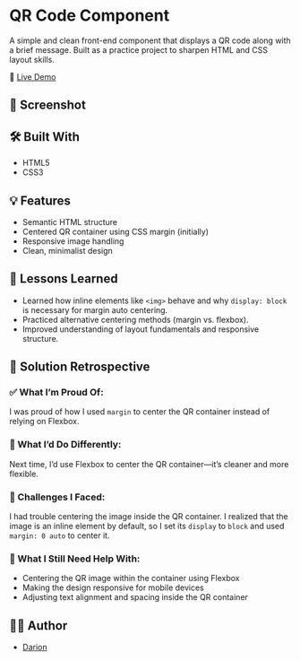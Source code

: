 # QR Code Component

A simple and clean front-end component that displays a QR code along with a brief message. Built as a practice project to sharpen HTML and CSS layout skills.

🔗 [Live Demo](https://darionmc56.github.io/QR-Code-Component/)

## 📸 Screenshot



## 🛠️ Built With

- HTML5
- CSS3

## 💡 Features

- Semantic HTML structure
- Centered QR container using CSS margin (initially)
- Responsive image handling
- Clean, minimalist design

## 📌 Lessons Learned

- Learned how inline elements like `<img>` behave and why `display: block` is necessary for margin auto centering.
- Practiced alternative centering methods (margin vs. flexbox).
- Improved understanding of layout fundamentals and responsive structure.

## 🔁 Solution Retrospective

### ✅ What I’m Proud Of:
I was proud of how I used `margin` to center the QR container instead of relying on Flexbox.

### 🔧 What I’d Do Differently:
Next time, I’d use Flexbox to center the QR container—it’s cleaner and more flexible.

### 🧱 Challenges I Faced:
I had trouble centering the image inside the QR container. I realized that the image is an inline element by default, so I set its `display` to `block` and used `margin: 0 auto` to center it.

### 📘 What I Still Need Help With:
- Centering the QR image within the container using Flexbox
- Making the design responsive for mobile devices
- Adjusting text alignment and spacing inside the QR container

## 🧑‍💻 Author

- [Darion](https://github.com/darionmc56)

